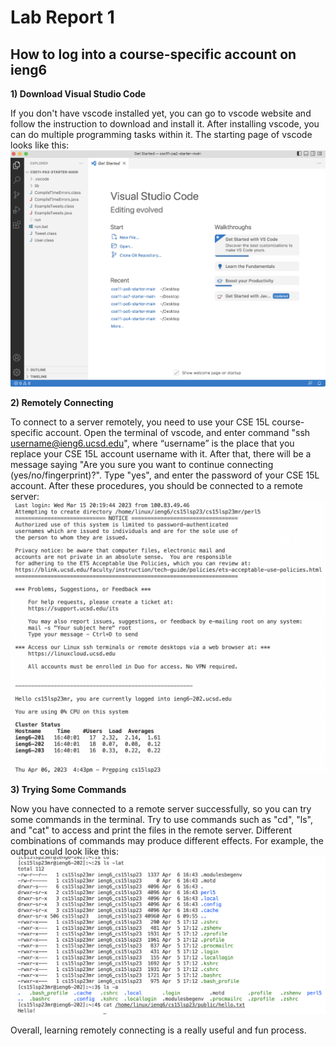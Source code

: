 # Lab Report 1
## How to log into a course-specific account on ieng6
**1) Download Visual Studio Code**

  If you don't have vscode installed yet, you can go to vscode website and follow the instruction to download and install it. After installing vscode, you can do multiple programming tasks within it. The starting page of vscode looks like this:
  ![Image](vscode.jpg)
  
**2) Remotely Connecting**

  To connect to a server remotely, you need to use your CSE 15L course-specific account. Open the terminal of vscode, and enter command "ssh username@ieng6.ucsd.edu", where “username” is the place that you replace your CSE 15L account username with it. After that, there will be a message saying "Are you sure you want to continue connecting (yes/no/fingerprint)?". Type "yes", and enter the password of your CSE 15L account. After these procedures, you should be connected to a remote server:
  ![Image](connected.jpg)
 
**3) Trying Some Commands**

  Now you have connected to a remote server successfully, so you can try some commands in the terminal. Try to use commands such as "cd", "ls", and "cat" to access and print the files in the remote server. Different combinations of commands may produce different effects. For example, the output could look like this:
![Image](commands.jpg)
  
Overall, learning remotely connecting is a really useful and fun process.
